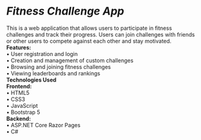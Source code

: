 # ***Fitness Challenge App*** <br>
This is a web application that allows users to participate in fitness challenges and track their progress. Users can join
challenges with friends or other users to compete against each other and stay motivated. <br>
**Features:** <br>
• User registration and login <br>
• Creation and management of custom challenges <br>
• Browsing and joining fitness challenges <br>
• Viewing leaderboards and rankings <br>
**Technologies Used** <br>
**Frontend:** <br>
• HTML5 <br>
• CSS3 <br>
• JavaScript <br>
• Bootstrap 5 <br>
**Backend:** <br>
• ASP.NET Core Razor Pages <br>
• C# <br>
